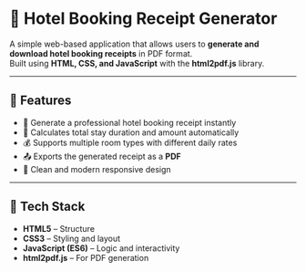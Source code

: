 # 🏨 Hotel Booking Receipt Generator

A simple web-based application that allows users to **generate and download hotel booking receipts** in PDF format.  
Built using **HTML, CSS, and JavaScript** with the **html2pdf.js** library.

---

## 🚀 Features

- 🧾 Generate a professional hotel booking receipt instantly  
- 📅 Calculates total stay duration and amount automatically  
- 💰 Supports multiple room types with different daily rates  
- 📤 Exports the generated receipt as a **PDF**  
- 🎨 Clean and modern responsive design  

---

## 🧩 Tech Stack

- **HTML5** – Structure  
- **CSS3** – Styling and layout  
- **JavaScript (ES6)** – Logic and interactivity  
- **html2pdf.js** – For PDF generation  

